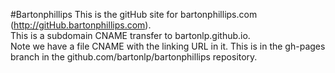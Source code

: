 #Bartonphillips
This is the gitHub site for bartonphillips.com (http://gitHub.bartonphillips.com).  
This is a subdomain CNAME transfer to bartonlp.github.io.  
Note we have a file CNAME with the linking URL in it.
This is in the gh-pages branch in the github.com/bartonlp/bartonphillips repository.
